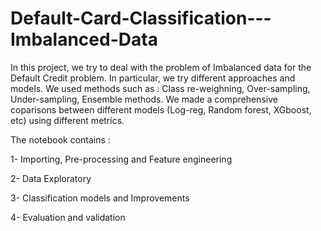 # Default-Card-Classification---Imbalanced-Data
In this project, we try to deal with the problem of Imbalanced data for the Default Credit problem. In particular, we try different approaches and models. We used methods such as : Class re-weighning, Over-sampling, Under-sampling, Ensemble methods. We made a comprehensive coparisons between different models (Log-reg, Random forest, XGboost, etc) using different metrics.

The notebook contains :

1- Importing, Pre-processing and Feature engineering


2- Data Exploratory 


3- Classification models and Improvements 


4- Evaluation and validation
